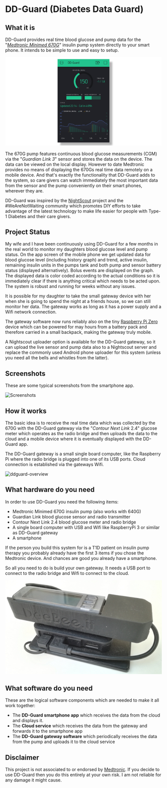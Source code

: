 # DD-Guard (Diabetes Data Guard)

## What it is

DD-Guard provides real time blood glucose and pump data for the "*[Medtronic Minimed 670G](https://www.medtronicdiabetes.com/products/minimed-670g-insulin-pump-system)*"  insulin pump system directly to your smart phone. It intends to be simple to use and easy to setup.

![ddguard-app-screen](img/ddguard-app-screen.png)

The 670G pump features continuous blood glucose measurements (CGM) via the "*Guardian Link 3*" sensor and stores the data on the device. The data can be viewed on the local display. However to date Medtronic provides no means of displaying the 670Gs real time data remotely on a mobile device. And that's exactly the functionality that DD-Guard adds to the system, so care givers can watch immediately the most important data from the sensor and the pump conveniently on their smart phones, wherever they are.

DD-Guard was inspired by the [NightScout](http://www.nightscout.info) project and the #WeAreNotWaiting community which promotes DIY efforts to take advantage of the latest technology to make life easier for people with Type-1 Diabetes and their care givers.



## Project Status

My wife and I have been continuously using DD-Guard for a few months in the real world to monitor my daughters blood glucose level and pump status. On the app screen of the mobile phone we get updated data for blood glucose level (including history graph) and trend, active insulin, remaining insulin units in the pumps tank and both pump and sensor battery status (displayed alternatively). Bolus events are displayed on the graph. The displayed data is color coded according to the actual conditions so it is immediately clear if there is anything critical which needs to be acted upon. The system is robust and running for weeks without any issues. 

It is possible for my daughter to take the small gateway device with her when she is going to spend the night at a friends house, so we can still monitor her data. The gateway works as long as it has a power supply and a Wifi network connection.

The gateway software now runs reliably also on the tiny [Raspberry Pi Zero](https://www.raspberrypi.org/products/raspberry-pi-zero-w/) device which can be powered for may hours from a battery pack and therefore carried in a small backpack, making the gateway truly mobile.

A Nightscout uploader option is available for the DD-Guard gateway, so it can upload the live sensor and pump data also to a Nightscout server and replace the commonly used Android phone uploader for this system (unless you need all the bells and whistles from the latter).



## Screenshots

These are some typical screenshots from the smartphone app.

![Screenshots](img/ddguard-screenshots.png)



## How it works

The basic idea is to receive the real time data which was collected by the 670G with the DD-Guard gateway via the "*Contour Next Link* 2.4" glucose meter which operates as the radio bridge and then uploads the data to the cloud and a mobile device where it is eventually displayed with the DD-Guard app.

The DD-Guard gateway is a small single board computer, like the Raspberry Pi where the radio bridge is plugged into one of its USB ports. Cloud connection is established via the gateways Wifi.

![ddguard-overview](img/ddguard-overview.png)



## What hardware do you need

In order to use DD-Guard you need the following items:

- Medtronic Minimed 670G insulin pump (also works with 640G)
- Guardian Link blood glucose sensor and radio transmitter 
- Contour Next Link 2.4 blood glucose meter and radio bridge
- A single board computer with USB and Wifi like RaspberryPi 3 or similar as DD-Guard gateway
- A smartphone

If the person you build this system for is a T1D patient on insulin pump therapy you probably already have the first 3 items if you chose the Medtronic device. And chances are good you already have a smartphone.

So all you need to do is build your own gateway. It needs a USB port to connect to the radio bridge and Wifi to connect to the cloud.



![rpi-zero-cnl24](img/rpi-zero-cnl24.jpg)

## What software do you need

These are the logical software components which are needed to make it all work together:

- The **DD-Guard smartphone app** which receives the data from the cloud and displays it.
- The **Cloud service** which receives the data from the gateway and forwards it to the smartphone app
- The **DD-Guard gateway software** which periodically receives the data from the pump and uploads it to the cloud service



## Disclaimer

This project is not associated to or endorsed by [Medtronic](https://www.medtronicdiabetes.com). If you decide to use DD-Guard then you do this entirely at your own risk. I am not reliable for any damage it might cause. 
